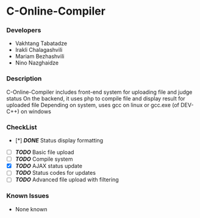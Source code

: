 # C-Online-Compiler

### Developers
*	Vakhtang Tabatadze
*	Irakli Chalagashvili
*	Mariam Bezhashvili
*	Nino Nazghaidze

### Description
C-Online-Compiler includes front-end system for uploading file and judge status
On the backend, it uses php to compile file and display result for uploaded file
Depending on system, uses gcc on linux or gcc.exe (of DEV-C++) on windows

### CheckList
*   [*] ***DONE*** Status display formatting
*	[ ] ***TODO*** Basic file upload
*	[ ] ***TODO*** Compile system
*	[x] ***TODO*** AJAX status update
*	[ ] ***TODO*** Status codes for updates
*	[ ] ***TODO*** Advanced file upload with filtering

### Known Issues
*	None known